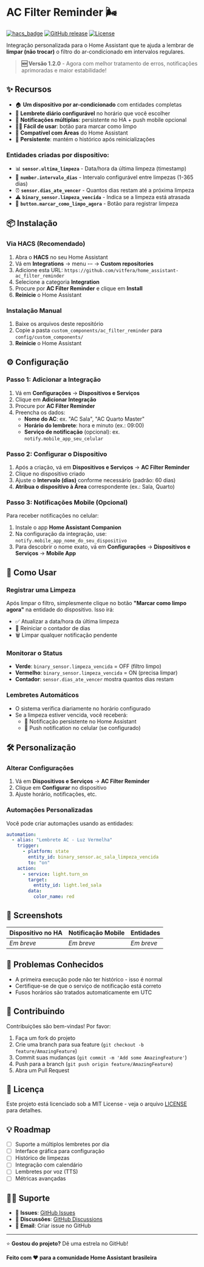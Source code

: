 # AC Filter Reminder 🌬️

[![hacs_badge](https://img.shields.io/badge/HACS-Custom-orange.svg)](https://github.com/custom-components/hacs)
[![GitHub release](https://img.shields.io/github/release/vitfera/home_assistant-ac_filter_reminder.svg)](https://github.com/vitfera/home_assistant-ac_filter_reminder/releases/)
[![License](https://img.shields.io/github/license/vitfera/home_assistant-ac_filter_reminder.svg)](LICENSE)

Integração personalizada para o Home Assistant que te ajuda a lembrar de **limpar (não trocar)** o filtro do ar-condicionado em intervalos regulares.

> **🆕 Versão 1.2.0** - Agora com melhor tratamento de erros, notificações aprimoradas e maior estabilidade!

## ✨ Recursos

- 🏠 **Um dispositivo por ar-condicionado** com entidades completas
- 📅 **Lembrete diário configurável** no horário que você escolher  
- 📱 **Notificações múltiplas**: persistente no HA + push mobile opcional
- 🏃‍♂️ **Fácil de usar**: botão para marcar como limpo
- 🎯 **Compatível com Áreas** do Home Assistant
- 💾 **Persistente**: mantém o histórico após reinicializações

### Entidades criadas por dispositivo:

- 📊 **`sensor.ultima_limpeza`** - Data/hora da última limpeza (timestamp)
- 🔢 **`number.intervalo_dias`** - Intervalo configurável entre limpezas (1-365 dias)
- ⏰ **`sensor.dias_ate_vencer`** - Quantos dias restam até a próxima limpeza
- ⚠️ **`binary_sensor.limpeza_vencida`** - Indica se a limpeza está atrasada
- 🧹 **`button.marcar_como_limpo_agora`** - Botão para registrar limpeza

## 📦 Instalação

### Via HACS (Recomendado)

1. Abra o **HACS** no seu Home Assistant
2. Vá em **Integrations** → menu **⋯** → **Custom repositories**
3. Adicione esta URL: `https://github.com/vitfera/home_assistant-ac_filter_reminder`
4. Selecione a categoria **Integration**
5. Procure por **AC Filter Reminder** e clique em **Install**
6. **Reinicie** o Home Assistant

### Instalação Manual

1. Baixe os arquivos deste repositório
2. Copie a pasta `custom_components/ac_filter_reminder` para `config/custom_components/`
3. **Reinicie** o Home Assistant

## ⚙️ Configuração

### Passo 1: Adicionar a Integração

1. Vá em **Configurações** → **Dispositivos e Serviços**
2. Clique em **Adicionar Integração**
3. Procure por **AC Filter Reminder**
4. Preencha os dados:
   - **Nome do AC**: ex. "AC Sala", "AC Quarto Master"
   - **Horário do lembrete**: hora e minuto (ex.: 09:00)
   - **Serviço de notificação** (opcional): ex. `notify.mobile_app_seu_celular`

### Passo 2: Configurar o Dispositivo

1. Após a criação, vá em **Dispositivos e Serviços** → **AC Filter Reminder**
2. Clique no dispositivo criado
3. Ajuste o **Intervalo (dias)** conforme necessário (padrão: 60 dias)
4. **Atribua o dispositivo à Área** correspondente (ex.: Sala, Quarto)

### Passo 3: Notificações Mobile (Opcional)

Para receber notificações no celular:
1. Instale o app **Home Assistant Companion**
2. Na configuração da integração, use: `notify.mobile_app_nome_do_seu_dispositivo`
3. Para descobrir o nome exato, vá em **Configurações** → **Dispositivos e Serviços** → **Mobile App**

## 🎯 Como Usar

### Registrar uma Limpeza
Após limpar o filtro, simplesmente clique no botão **"Marcar como limpo agora"** na entidade do dispositivo. Isso irá:
- ✅ Atualizar a data/hora da última limpeza
- 🔄 Reiniciar o contador de dias
- 🗑️ Limpar qualquer notificação pendente

### Monitorar o Status
- **Verde**: `binary_sensor.limpeza_vencida` = OFF (filtro limpo)
- **Vermelho**: `binary_sensor.limpeza_vencida` = ON (precisa limpar)
- **Contador**: `sensor.dias_ate_vencer` mostra quantos dias restam

### Lembretes Automáticos
- O sistema verifica diariamente no horário configurado
- Se a limpeza estiver vencida, você receberá:
  - 📝 Notificação persistente no Home Assistant
  - 📱 Push notification no celular (se configurado)

## 🛠️ Personalização

### Alterar Configurações
1. Vá em **Dispositivos e Serviços** → **AC Filter Reminder**
2. Clique em **Configurar** no dispositivo
3. Ajuste horário, notificações, etc.

### Automações Personalizadas
Você pode criar automações usando as entidades:

```yaml
automation:
  - alias: "Lembrete AC - Luz Vermelha"
    trigger:
      - platform: state
        entity_id: binary_sensor.ac_sala_limpeza_vencida
        to: "on"
    action:
      - service: light.turn_on
        target:
          entity_id: light.led_sala
        data:
          color_name: red
```

## 📱 Screenshots

| Dispositivo no HA | Notificação Mobile | Entidades |
|---|---|---|
| *Em breve* | *Em breve* | *Em breve* |

## 🐛 Problemas Conhecidos

- A primeira execução pode não ter histórico - isso é normal
- Certifique-se de que o serviço de notificação está correto
- Fusos horários são tratados automaticamente em UTC

## 🤝 Contribuindo

Contribuições são bem-vindas! Por favor:

1. Faça um fork do projeto
2. Crie uma branch para sua feature (`git checkout -b feature/AmazingFeature`)
3. Commit suas mudanças (`git commit -m 'Add some AmazingFeature'`)
4. Push para a branch (`git push origin feature/AmazingFeature`)
5. Abra um Pull Request

## 📝 Licença

Este projeto está licenciado sob a MIT License - veja o arquivo [LICENSE](LICENSE) para detalhes.

## 💡 Roadmap

- [ ] Suporte a múltiplos lembretes por dia
- [ ] Interface gráfica para configuração
- [ ] Histórico de limpezas
- [ ] Integração com calendário
- [ ] Lembretes por voz (TTS)
- [ ] Métricas avançadas

## 🙋‍♂️ Suporte

- 🐛 **Issues**: [GitHub Issues](https://github.com/vitfera/home_assistant-ac_filter_reminder/issues)
- 💬 **Discussões**: [GitHub Discussions](https://github.com/vitfera/home_assistant-ac_filter_reminder/discussions)
- 📧 **Email**: Criar issue no GitHub

---

⭐ **Gostou do projeto?** Dê uma estrela no GitHub!

**Feito com ❤️ para a comunidade Home Assistant brasileira**
